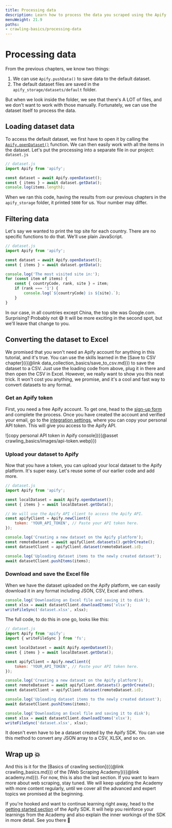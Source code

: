 ```yaml
---
title: Processing data
description: Learn how to process the data you scraped using the Apify SDK and how to convert JSON to Excel files using the Apify API.
menuWeight: 21.9
paths:
- crawling-basics/processing-data
---
```


# [](#processing-data) Processing data

From the previous chapters, we know two things:

1. We can use `Apify.pushData()` to save data to the default dataset.
2. The default dataset files are saved in the `apify_storage/datasets/default` folder.

But when we look inside the folder, we see that there's A LOT of files, and we don't want to work with those manually. Fortunately, we can use the dataset itself to process the data.

## [](#loading-data) Loading dataset data

To access the default dataset, we first have to open it by calling the [`Apify.openDataset()`](https://sdk.apify.com/docs/api/apify#opendataset) function. We can then easily work with all the items in the dataset. Let's put the processing into a separate file in our project: `dataset.js`

```js
// dataset.js
import Apify from 'apify';

const dataset = await Apify.openDataset();
const { items } = await dataset.getData();
console.log(items.length);
```

When we ran this code, having the results from our previous chapters in the `apify_storage` folder, it printed `5000` for us. Your number may differ.

## [](#filtering-data) Filtering data

Let's say we wanted to print the top site for each country. There are no specific functions to do that. We'll use plain JavaScript.

```js
// dataset.js
import Apify from 'apify';

const dataset = await Apify.openDataset();
const { items } = await dataset.getData();

console.log('The most visited site in:');
for (const item of items) {
    const { countryCode, rank, site } = item;
    if (rank === '1') {
        console.log(`${countryCode} is ${site}.`);
    }
}
```

In our case, in all countries except China, the top site was Google.com. Surprising? Probably not 😅 It will be more exciting in the second spot, but we'll leave that change to you.

## [](#excel) Converting the dataset to Excel

We promised that you won't need an Apify account for anything in this tutorial, and it's true. You can use the skills learned in the [Save to CSV chapter]({{@link data_collection_basics/save_to_csv.md}}) to save the dataset to a CSV. Just use the loading code from above, plug it in there and then open the CSV in Excel. However, we really want to show you this neat trick. It won't cost you anything, we promise, and it's a cool and fast way to convert datasets to any format.

### [](#apify-token) Get an Apify token

First, you need a free Apify account. To get one, head to the [sign-up form](https://console.apify.com/sign-up) and complete the process. Once you have created the account and verified your email, go to the [integration settings](https://console.apify.com/account#/integrations), where you can copy your personal API token. This will give you access to the Apify API.

![copy personal API token in Apify console]({{@asset crawling_basics/images/api-token.webp}})

### [](#upload-dataset) Upload your dataset to Apify

Now that you have a token, you can upload your local dataset to the Apify platform. It's super easy. Let's reuse some of our earlier code and add more.

```js
// dataset.js
import Apify from 'apify';

const localDataset = await Apify.openDataset();
const { items } = await localDataset.getData();

// We will use the Apify API client to access the Apify API.
const apifyClient = Apify.newClient({
    token: 'YOUR_API_TOKEN', // Paste your API token here.
});

console.log('Creating a new dataset on the Apify platform');
const remoteDataset = await apifyClient.datasets().getOrCreate();
const datasetClient = apifyClient.dataset(remoteDataset.id);

console.log('Uploading dataset items to the newly created dataset');
await datasetClient.pushItems(items);
```

### [](#download-excel) Download and save the Excel file

When we have the dataset uploaded on the Apify platform, we can easily download it in any format including JSON, CSV, Excel and others.

```js
console.log('Downloading an Excel file and saving it to disk');
const xlsx = await datasetClient.downloadItems('xlsx');
writeFileSync('dataset.xlsx', xlsx);
```

The full code, to do this in one go, looks like this:

```js
// dataset.js
import Apify from 'apify';
import { writeFileSync } from 'fs';

const localDataset = await Apify.openDataset();
const { items } = await localDataset.getData();

const apifyClient = Apify.newClient({
    token: 'YOUR_API_TOKEN', // Paste your API token here.
});

console.log('Creating a new dataset on the Apify platform');
const remoteDataset = await apifyClient.datasets().getOrCreate();
const datasetClient = apifyClient.dataset(remoteDataset.id);

console.log('Uploading dataset items to the newly created dataset');
await datasetClient.pushItems(items);

console.log('Downloading an Excel file and saving it to disk');
const xlsx = await datasetClient.downloadItems('xlsx');
writeFileSync('dataset.xlsx', xlsx);
```

It doesn't even have to be a dataset created by the Apify SDK. You can use this method to convert any JSON array to a CSV, XLSX, and so on.

## [](#wrap) Wrap up 💥

And this is it for the [Basics of crawling section]({{@link crawling_basics.md}}) of the [Web Scraping Academy]({{@link academy.md}}). For now, this is also the last section. If you want to learn more about web scraping, stay tuned. We will keep updating the Academy with more content regularly, until we cover all the advanced and expert topics we promised at the beginning.

If you're hooked and want to continue learning right away, head to the [getting started section](https://sdk.apify.com/docs/guides/getting-started) of the Apify SDK. It will help you reinforce your learnings from the Academy and also explain the inner workings of the SDK in more detail. See you there 👋
